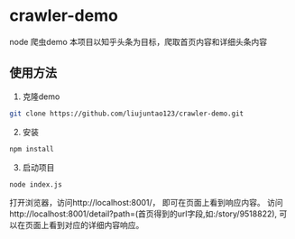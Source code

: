 # crawler-demo
node 爬虫demo
本项目以知乎头条为目标，爬取首页内容和详细头条内容
## 使用方法
1. 克隆demo
```bash
git clone https://github.com/liujuntao123/crawler-demo.git
```
2. 安装
```bash
npm install
```
3. 启动项目
```bash
node index.js
```
打开浏览器，访问http://localhost:8001/，
即可在页面上看到响应内容。
访问http://localhost:8001/detail?path=(首页得到的url字段,如:/story/9518822),
可以在页面上看到对应的详细内容响应。
